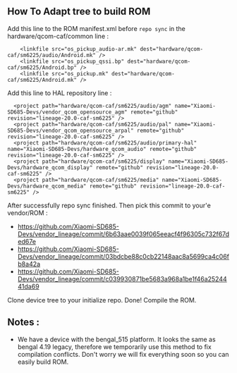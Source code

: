 ## How To Adapt tree to build ROM

Add this line to the ROM manifest.xml before ```repo sync``` in the hardware/qcom-caf/common line :

```
    <linkfile src="os_pickup_audio-ar.mk" dest="hardware/qcom-caf/sm6225/audio/Android.mk" />
    <linkfile src="os_pickup_qssi.bp" dest="hardware/qcom-caf/sm6225/Android.bp" />
    <linkfile src="os_pickup.mk" dest="hardware/qcom-caf/sm6225/Android.mk" />
```

Add this line to HAL repository line :

```
  <project path="hardware/qcom-caf/sm6225/audio/agm" name="Xiaomi-SD685-Devs/vendor_qcom_opensource_agm" remote="github" revision="lineage-20.0-caf-sm6225" />
  <project path="hardware/qcom-caf/sm6225/audio/pal" name="Xiaomi-SD685-Devs/vendor_qcom_opensource_arpal" remote="github" revision="lineage-20.0-caf-sm6225" />
  <project path="hardware/qcom-caf/sm6225/audio/primary-hal" name="Xiaomi-SD685-Devs/hardware_qcom_audio" remote="github" revision="lineage-20.0-caf-sm6225" />
  <project path="hardware/qcom-caf/sm6225/display" name="Xiaomi-SD685-Devs/hardware_qcom_display" remote="github" revision="lineage-20.0-caf-sm6225" />
  <project path="hardware/qcom-caf/sm6225/media" name="Xiaomi-SD685-Devs/hardware_qcom_media" remote="github" revision="lineage-20.0-caf-sm6225" />
```

After successfully repo sync finished. Then pick this commit to your'e vendor/ROM :
- https://github.com/Xiaomi-SD685-Devs/vendor_lineage/commit/6b63aae0039f065eeacf4f96305c732f67ded67e
- https://github.com/Xiaomi-SD685-Devs/vendor_lineage/commit/03bdcbe88c0cb22148aac8a5699ca4c06fb8a42a
- https://github.com/Xiaomi-SD685-Devs/vendor_lineage/commit/c039930871be5683a968a1be1f46a2524441da69

Clone device tree to your initialize repo.
Done! Compile the ROM.

## Notes :
- We have a device with the bengal_515 platform.  It looks the same as bengal 4.19 legacy, therefore we temporarily use this method to fix compilation conflicts.  Don't worry we will fix everything soon so you can easily build ROM.